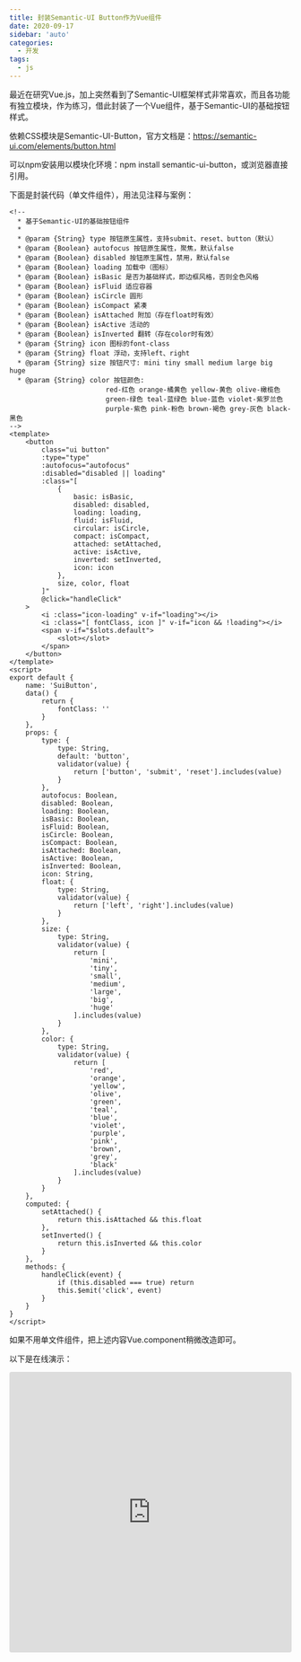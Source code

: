```yaml
---
title: 封装Semantic-UI Button作为Vue组件
date: 2020-09-17
sidebar: 'auto'
categories:
  - 开发
tags:
  - js
---
```


<p>最近在研究Vue.js，加上突然看到了Semantic-UI框架样式非常喜欢，而且各功能有独立模块，作为练习，借此封装了一个Vue组件，基于Semantic-UI的基础按钮样式。</p><p>依赖CSS模块是Semantic-UI-Button，官方文档是：<a href="https://semantic-ui.com/elements/button.html" target="_blank">https://semantic-ui.com/elements/button.html</a></p><p>可以npm安装用以模块化环境：npm install semantic-ui-button，或浏览器直接引用。<br></p><p>下面是封装代码（单文件组件），用法见注释与案例：</p><pre style="max-width:100%;overflow-x:auto;"><code class="html hljs xml" codemark="1"><span class="hljs-comment">&lt;!--
  * 基于Semantic-UI的基础按钮组件
  *
  * @param {String} type 按钮原生属性，支持submit、reset、button（默认）
  * @param {Boolean} autofocus 按钮原生属性，聚焦，默认false
  * @param {Boolean} disabled 按钮原生属性，禁用，默认false
  * @param {Boolean} loading 加载中（图标）
  * @param {Boolean} isBasic 是否为基础样式，即边框风格，否则全色风格
  * @param {Boolean} isFluid 适应容器
  * @param {Boolean} isCircle 圆形
  * @param {Boolean} isCompact 紧凑
  * @param {Boolean} isAttached 附加（存在float时有效）
  * @param {Boolean} isActive 活动的
  * @param {Boolean} isInverted 翻转（存在color时有效）
  * @param {String} icon 图标的font-class
  * @param {String} float 浮动，支持left、right
  * @param {String} size 按钮尺寸: mini tiny small medium large big huge
  * @param {String} color 按钮颜色:
                        red-红色 orange-橘黄色 yellow-黄色 olive-橄榄色
                        green-绿色 teal-蓝绿色 blue-蓝色 violet-紫罗兰色
                        purple-紫色 pink-粉色 brown-褐色 grey-灰色 black-黑色
--&gt;</span>
<span class="hljs-tag">&lt;<span class="hljs-name">template</span>&gt;</span>
    <span class="hljs-tag">&lt;<span class="hljs-name">button</span>
        <span class="hljs-attr">class</span>=<span class="hljs-string">"ui button"</span>
        <span class="hljs-attr">:type</span>=<span class="hljs-string">"type"</span>
        <span class="hljs-attr">:autofocus</span>=<span class="hljs-string">"autofocus"</span>
        <span class="hljs-attr">:disabled</span>=<span class="hljs-string">"disabled || loading"</span>
        <span class="hljs-attr">:class</span>=<span class="hljs-string">"[
            {
                basic: isBasic,
                disabled: disabled,
                loading: loading,
                fluid: isFluid,
                circular: isCircle,
                compact: isCompact,
                attached: setAttached,
                active: isActive,
                inverted: setInverted,
                icon: icon
            },
            size, color, float
        ]"</span>
        @<span class="hljs-attr">click</span>=<span class="hljs-string">"handleClick"</span>
    &gt;</span>
        <span class="hljs-tag">&lt;<span class="hljs-name">i</span> <span class="hljs-attr">:class</span>=<span class="hljs-string">"icon-loading"</span> <span class="hljs-attr">v-if</span>=<span class="hljs-string">"loading"</span>&gt;</span><span class="hljs-tag">&lt;/<span class="hljs-name">i</span>&gt;</span>
        <span class="hljs-tag">&lt;<span class="hljs-name">i</span> <span class="hljs-attr">:class</span>=<span class="hljs-string">"[ fontClass, icon ]"</span> <span class="hljs-attr">v-if</span>=<span class="hljs-string">"icon &amp;&amp; !loading"</span>&gt;</span><span class="hljs-tag">&lt;/<span class="hljs-name">i</span>&gt;</span>
        <span class="hljs-tag">&lt;<span class="hljs-name">span</span> <span class="hljs-attr">v-if</span>=<span class="hljs-string">"$slots.default"</span>&gt;</span>
            <span class="hljs-tag">&lt;<span class="hljs-name">slot</span>&gt;</span><span class="hljs-tag">&lt;/<span class="hljs-name">slot</span>&gt;</span>
        <span class="hljs-tag">&lt;/<span class="hljs-name">span</span>&gt;</span>
    <span class="hljs-tag">&lt;/<span class="hljs-name">button</span>&gt;</span>
<span class="hljs-tag">&lt;/<span class="hljs-name">template</span>&gt;</span>
<span class="hljs-tag">&lt;<span class="hljs-name">script</span>&gt;</span><span class="javascript">
<span class="hljs-keyword">export</span> <span class="hljs-keyword">default</span> {
    name: <span class="hljs-string">'SuiButton'</span>,
    data() {
        <span class="hljs-keyword">return</span> {
            fontClass: <span class="hljs-string">''</span>
        }
    },
    props: {
        type: {
            type: <span class="hljs-built_in">String</span>,
            <span class="hljs-keyword">default</span>: <span class="hljs-string">'button'</span>,
            validator(value) {
                <span class="hljs-keyword">return</span> [<span class="hljs-string">'button'</span>, <span class="hljs-string">'submit'</span>, <span class="hljs-string">'reset'</span>].includes(value)
            }
        },
        autofocus: <span class="hljs-built_in">Boolean</span>,
        disabled: <span class="hljs-built_in">Boolean</span>,
        loading: <span class="hljs-built_in">Boolean</span>,
        isBasic: <span class="hljs-built_in">Boolean</span>,
        isFluid: <span class="hljs-built_in">Boolean</span>,
        isCircle: <span class="hljs-built_in">Boolean</span>,
        isCompact: <span class="hljs-built_in">Boolean</span>,
        isAttached: <span class="hljs-built_in">Boolean</span>,
        isActive: <span class="hljs-built_in">Boolean</span>,
        isInverted: <span class="hljs-built_in">Boolean</span>,
        icon: <span class="hljs-built_in">String</span>,
        float: {
            type: <span class="hljs-built_in">String</span>,
            validator(value) {
                <span class="hljs-keyword">return</span> [<span class="hljs-string">'left'</span>, <span class="hljs-string">'right'</span>].includes(value)
            }
        },
        size: {
            type: <span class="hljs-built_in">String</span>,
            validator(value) {
                <span class="hljs-keyword">return</span> [
                    <span class="hljs-string">'mini'</span>,
                    <span class="hljs-string">'tiny'</span>,
                    <span class="hljs-string">'small'</span>,
                    <span class="hljs-string">'medium'</span>,
                    <span class="hljs-string">'large'</span>,
                    <span class="hljs-string">'big'</span>,
                    <span class="hljs-string">'huge'</span>
                ].includes(value)
            }
        },
        color: {
            type: <span class="hljs-built_in">String</span>,
            validator(value) {
                <span class="hljs-keyword">return</span> [
                    <span class="hljs-string">'red'</span>,
                    <span class="hljs-string">'orange'</span>,
                    <span class="hljs-string">'yellow'</span>,
                    <span class="hljs-string">'olive'</span>,
                    <span class="hljs-string">'green'</span>,
                    <span class="hljs-string">'teal'</span>,
                    <span class="hljs-string">'blue'</span>,
                    <span class="hljs-string">'violet'</span>,
                    <span class="hljs-string">'purple'</span>,
                    <span class="hljs-string">'pink'</span>,
                    <span class="hljs-string">'brown'</span>,
                    <span class="hljs-string">'grey'</span>,
                    <span class="hljs-string">'black'</span>
                ].includes(value)
            }
        }
    },
    computed: {
        setAttached() {
            <span class="hljs-keyword">return</span> <span class="hljs-keyword">this</span>.isAttached &amp;&amp; <span class="hljs-keyword">this</span>.float
        },
        setInverted() {
            <span class="hljs-keyword">return</span> <span class="hljs-keyword">this</span>.isInverted &amp;&amp; <span class="hljs-keyword">this</span>.color
        }
    },
    methods: {
        handleClick(event) {
            <span class="hljs-keyword">if</span> (<span class="hljs-keyword">this</span>.disabled === <span class="hljs-literal">true</span>) <span class="hljs-keyword">return</span>
            <span class="hljs-keyword">this</span>.$emit(<span class="hljs-string">'click'</span>, event)
        }
    }
}
</span><span class="hljs-tag">&lt;/<span class="hljs-name">script</span>&gt;</span></code></pre><p>如果不用单文件组件，把上述内容Vue.component稍微改造即可。<br></p><p>以下是在线演示：<br></p><p><iframe src="https://codesandbox.io/embed/semantic-ui-button-vue-component-kt10n?fontsize=14&hidenavigation=1&amp;theme=dark&amp;view=preview" style="width:100%; height:500px; border:0; border-radius: 4px; overflow:hidden;" title="Semantic-UI Button - Vue component" allow="accelerometer; ambient-light-sensor; camera; encrypted-media; geolocation; gyroscope; hid; microphone; midi; payment; usb; vr; xr-spatial-tracking" sandbox="allow-forms allow-modals allow-popups allow-presentation allow-same-origin allow-scripts" width="640" height="498"><br></iframe></p><p><br></p>